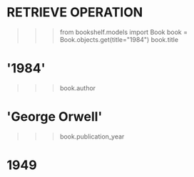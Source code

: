 # RETRIEVE OPERATION

>>> from bookshelf.models import Book
>>> book = Book.objects.get(title="1984")
>>> book.title
# '1984'
>>> book.author
# 'George Orwell'
>>> book.publication_year
# 1949

